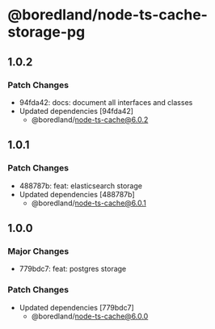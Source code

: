 # @boredland/node-ts-cache-storage-pg

## 1.0.2

### Patch Changes

- 94fda42: docs: document all interfaces and classes
- Updated dependencies [94fda42]
  - @boredland/node-ts-cache@6.0.2

## 1.0.1

### Patch Changes

- 488787b: feat: elasticsearch storage
- Updated dependencies [488787b]
  - @boredland/node-ts-cache@6.0.1

## 1.0.0

### Major Changes

- 779bdc7: feat: postgres storage

### Patch Changes

- Updated dependencies [779bdc7]
  - @boredland/node-ts-cache@6.0.0
